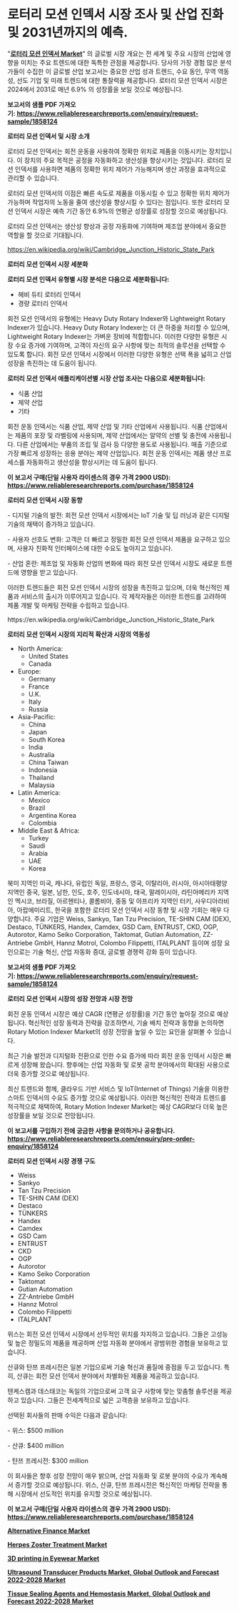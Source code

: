 <p><h1>로터리 모션 인덱서 시장 조사 및 산업 진화 및 2031년까지의 예측.</h1></p><p>"<strong><a href="https://www.reliableresearchreports.com/rotary-motion-indexer-r1858124">로터리 모션 인덱서 Market</a></strong>" 의 글로벌 시장 개요는 전 세계 및 주요 시장의 산업에 영향을 미치는 주요 트렌드에 대한 독특한 관점을 제공합니다. 당사의 가장 경험 많은 분석가들이 수집한 이 글로벌 산업 보고서는 중요한 산업 성과 트렌드, 수요 동인, 무역 역동성, 선도 기업 및 미래 트렌드에 대한 통찰력을 제공합니다. 로터리 모션 인덱서 시장은 2024에서 2031로 매년 6.9% 의 성장률을 보일 것으로 예상됩니다.</p>
<p><strong>보고서의 샘플 PDF 가져오기:&nbsp;<a href="https://www.reliableresearchreports.com/enquiry/request-sample/1858124">https://www.reliableresearchreports.com/enquiry/request-sample/1858124</a></strong></p>
<p><strong>로터리 모션 인덱서 및 시장 소개</strong></p>
<p><p>로터리 모션 인덱서는 회전 운동을 사용하여 정확한 위치로 제품을 이동시키는 장치입니다. 이 장치의 주요 목적은 공정을 자동화하고 생산성을 향상시키는 것입니다. 로터리 모션 인덱서를 사용하면 제품의 정확한 위치 제어가 가능해지며 생산 과정을 효과적으로 관리할 수 있습니다.</p><p>로터리 모션 인덱서의 이점은 빠른 속도로 제품을 이동시킬 수 있고 정확한 위치 제어가 가능하며 작업자의 노동을 줄여 생산성을 향상시킬 수 있다는 점입니다. 또한 로터리 모션 인덱서 시장은 예측 기간 동안 6.9%의 연평균 성장률로 성장할 것으로 예상됩니다.</p><p>로터리 모션 인덱서는 생산성 향상과 공정 자동화에 기여하며 제조업 분야에서 중요한 역할을 할 것으로 기대됩니다.</p></p>
<p><a href="https://en.wikipedia.org/wiki/Cambridge_Junction_Historic_State_Park">https://en.wikipedia.org/wiki/Cambridge_Junction_Historic_State_Park</a></p>
<p><strong>로터리 모션 인덱서 시장 세분화</strong></p>
<p><strong>로터리 모션 인덱서 유형별 시장 분석은 다음으로 세분화됩니다:</strong></p>
<p><ul><li>헤비 듀티 로터리 인덱서</li><li>경량 로터리 인덱서</li></ul></p>
<p><p>회전 모션 인덱서의 유형에는 Heavy Duty Rotary Indexer와 Lightweight Rotary Indexer가 있습니다. Heavy Duty Rotary Indexer는 더 큰 하중을 처리할 수 있으며, Lightweight Rotary Indexer는 가벼운 장비에 적합합니다. 이러한 다양한 유형은 시장 수요 증가에 기여하며, 고객이 자신의 요구 사항에 맞는 최적의 솔루션을 선택할 수 있도록 합니다. 회전 모션 인덱서 시장에서 이러한 다양한 유형은 선택 폭을 넓히고 산업 성장을 촉진하는 데 도움이 됩니다.</p></p>
<p><strong>로터리 모션 인덱서 애플리케이션별 시장 산업 조사는 다음으로 세분화됩니다:</strong></p>
<p><ul><li>식품 산업</li><li>제약 산업</li><li>기타</li></ul></p>
<p><p>회전 운동 인덱서는 식품 산업, 제약 산업 및 기타 산업에서 사용됩니다. 식품 산업에서는 제품의 포장 및 라벨링에 사용되며, 제약 산업에서는 알약의 선별 및 충전에 사용됩니다. 다른 산업에서는 부품의 조립 및 검사 등 다양한 용도로 사용됩니다. 매출 기준으로 가장 빠르게 성장하는 응용 분야는 제약 산업입니다. 회전 운동 인덱서는 제품 생산 프로세스를 자동화하고 생산성을 향상시키는 데 도움이 됩니다.</p></p>
<p><strong>이 보고서 구매(단일 사용자 라이센스의 경우 가격 2900 USD): <a href="https://www.reliableresearchreports.com/purchase/1858124">https://www.reliableresearchreports.com/purchase/1858124</a></strong></p>
<p><strong>로터리 모션 인덱서 시장 동향</strong></p>
<p><p>- 디지털 기술의 발전: 회전 모션 인덱서 시장에서는 IoT 기술 및 딥 러닝과 같은 디지털 기술의 채택이 증가하고 있습니다.</p><p>- 사용자 선호도 변화: 고객은 더 빠르고 정밀한 회전 모션 인덱서 제품을 요구하고 있으며, 사용자 친화적 인터페이스에 대한 수요도 높아지고 있습니다.</p><p>- 산업 혼란: 제조업 및 자동화 산업의 변화에 따라 회전 모션 인덱서 시장도 새로운 트렌드에 영향을 받고 있습니다.</p><p>이러한 트렌드들은 회전 모션 인덱서 시장의 성장을 촉진하고 있으며, 더욱 혁신적인 제품과 서비스의 출시가 이루어지고 있습니다. 각 제작자들은 이러한 트렌드를 고려하여 제품 개발 및 마케팅 전략을 수립하고 있습니다.</p></p>
<p>https://en.wikipedia.org/wiki/Cambridge_Junction_Historic_State_Park</p>
<p><strong>로터리 모션 인덱서 시장의 지리적 확산과 시장의 역동성</strong></p>
<p><ul>
    <li>
        North America:
        <ul>
            <li>United States</li>
            <li>Canada</li>
        </ul>
    </li>
    <li>
        Europe:
        <ul>
            <li>Germany</li>
            <li>France</li>
            <li>U.K.</li>
            <li>Italy</li>
            <li>Russia</li>
        </ul>
    </li>
    <li>
        Asia-Pacific:
        <ul>
            <li>China</li>
            <li>Japan</li>
            <li>South Korea</li>
            <li>India</li>
            <li>Australia</li>
            <li>China Taiwan</li>
            <li>Indonesia</li>
            <li>Thailand</li>
            <li>Malaysia</li>
        </ul>
    </li>
    <li>
        Latin America:
        <ul>
            <li>Mexico</li>
            <li>Brazil</li>
            <li>Argentina Korea</li>
            <li>Colombia</li>
        </ul>
    </li>
    <li>
        Middle East & Africa:
        <ul>
            <li>Turkey</li>
            <li>Saudi</li>
            <li>Arabia</li>
            <li>UAE</li>
            <li>Korea</li>
        </ul>
    </li>
    </ul></p>
<p><p>북미 지역인 미국, 캐나다, 유럽인 독일, 프랑스, 영국, 이탈리아, 러시아, 아시아태평양 지역인 중국, 일본, 남한, 인도, 호주, 인도네시아, 태국, 말레이시아, 라틴아메리카 지역인 멕시코, 브라질, 아르헨티나, 콜롬비아, 중동 및 아프리카 지역인 터키, 사우디아라비아, 아랍에미리트, 한국을 포함한 로터리 모션 인덱서 시장 동향 및 시장 기회는 매우 다양합니다. 주요 기업은 Weiss, Sankyo, Tan Tzu Precision, TE-SHIN CAM (DEX), Destaco, TÜNKERS, Handex, Camdex, GSD Cam, ENTRUST, CKD, OGP, Autorotor, Kamo Seiko Corporation, Taktomat, Gutian Automation, ZZ-Antriebe GmbH, Hannz Motrol, Colombo Filippetti, ITALPLANT 등이며 성장 요인으로는 기술 혁신, 산업 자동화 증대, 글로벌 경쟁력 강화 등이 있습니다.</p></p>
<p><strong>보고서의 샘플 PDF 가져오기:&nbsp;<a href="https://www.reliableresearchreports.com/enquiry/request-sample/1858124">https://www.reliableresearchreports.com/enquiry/request-sample/1858124</a></strong></p>
<p><strong>로터리 모션 인덱서 시장의 성장 전망과 시장 전망</strong></p>
<p><p>회전 운동 인덱서 시장은 예상 CAGR (연평균 성장률)을 기간 동안 높아질 것으로 예상됩니다. 혁신적인 성장 동력과 전략을 강조하면서, 기술 배치 전략과 동향을 논의하면 Rotary Motion Indexer Market의 성장 전망을 높일 수 있는 요인을 살펴볼 수 있습니다.</p><p>최근 기술 발전과 디지털화 전환으로 인한 수요 증가에 따라 회전 운동 인덱서 시장은 빠르게 성장해 왔습니다. 향후에는 산업 자동화 및 로봇 공학 분야에서의 확대된 사용으로 더욱 증가할 것으로 예상됩니다. </p><p>최신 트렌드와 함께, 클라우드 기반 서비스 및 IoT(Internet of Things) 기술을 이용한 스마트 인덱서의 수요도 증가할 것으로 예상됩니다. 이러한 혁신적인 전략과 트렌드를 적극적으로 채택하여, Rotary Motion Indexer Market는 예상 CAGR보다 더욱 높은 성장률을 보일 것으로 전망됩니다.</p></p>
<p><strong>이 보고서를 구입하기 전에 궁금한 사항을 문의하거나 공유합니다. <a href="https://www.reliableresearchreports.com/enquiry/pre-order-enquiry/1858124">https://www.reliableresearchreports.com/enquiry/pre-order-enquiry/1858124</a></strong></p>
<p><strong>로터리 모션 인덱서 시장 경쟁 구도</strong></p>
<p><ul><li>Weiss</li><li>Sankyo</li><li>Tan Tzu Precision</li><li>TE-SHIN CAM (DEX)</li><li>Destaco</li><li>TÜNKERS</li><li>Handex</li><li>Camdex</li><li>GSD Cam</li><li>ENTRUST</li><li>CKD</li><li>OGP</li><li>Autorotor</li><li>Kamo Seiko Corporation</li><li>Taktomat</li><li>Gutian Automation</li><li>ZZ-Antriebe GmbH</li><li>Hannz Motrol</li><li>Colombo Filippetti</li><li>ITALPLANT</li></ul></p>
<p><p>위스는 회전 모션 인덱서 시장에서 선두적인 위치를 차지하고 있습니다. 그들은 고성능 및 높은 정밀도의 제품을 제공하며 산업 자동화 분야에서 광범위한 경험을 보유하고 있습니다.</p><p>산큐와 탄쯔 프레시전은 일본 기업으로써 기술 혁신과 품질에 중점을 두고 있습니다. 특히, 산큐는 회전 모션 인덱서 분야에서 차별화된 제품을 제공하고 있습니다.</p><p>텐케스캠과 데스태코는 독일의 기업으로써 고객 요구 사항에 맞는 맞춤형 솔루션을 제공하고 있습니다. 그들은 전세계적으로 넓은 고객층을 보유하고 있습니다.</p><p>선택된 회사들의 판매 수익은 다음과 같습니다:</p><p>- 위스: $500 million</p><p>- 산큐: $400 million</p><p>- 탄쯔 프레시전: $300 million</p><p>이 회사들은 향후 성장 전망이 매우 밝으며, 산업 자동화 및 로봇 분야의 수요가 계속해서 증가할 것으로 예상됩니다. 위스, 산큐, 탄쯔 프레시전은 혁신적인 마케팅 전략을 통해 시장에서 선도적인 위치를 유지할 것으로 예상됩니다.</p></p>
<p><strong>이 보고서 구매(단일 사용자 라이센스의 경우 가격 2900 USD): <a href="https://www.reliableresearchreports.com/purchase/1858124">https://www.reliableresearchreports.com/purchase/1858124</a></strong></p>
<p><strong><p><a href="https://github.com/julyju69/Market-Research-Report-List-4/blob/main/alternative-finance-market.md">Alternative Finance Market</a></p><p><a href="https://github.com/RichRobinson5/Market-Research-Report-List-6/blob/main/herpes-zoster-treatment-market.md">Herpes Zoster Treatment Market</a></p><p><a href="https://github.com/gdfhhhj/Market-Research-Report-List-6/blob/main/3d-printing-in-eyewear-market.md">3D printing in Eyewear Market</a></p><p><a href="https://issuu.com/reportprime-2/docs/ultrasound-transducer-products-mark_273b14ecdd8b1f">Ultrasound Transducer Products Market, Global Outlook and Forecast 2022-2028 Market</a></p><p><a href="https://issuu.com/reportprime-2/docs/tissue-sealing-agents-and-hemostasi_f8eb369659b7bc">Tissue Sealing Agents and Hemostasis Market, Global Outlook and Forecast 2022-2028 Market</a></p></strong></p>
<p></p>